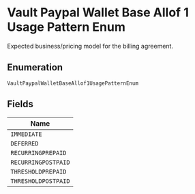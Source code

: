 
# Vault Paypal Wallet Base Allof 1 Usage Pattern Enum

Expected business/pricing model for the billing agreement.

## Enumeration

`VaultPaypalWalletBaseAllof1UsagePatternEnum`

## Fields

| Name |
|  --- |
| `IMMEDIATE` |
| `DEFERRED` |
| `RECURRINGPREPAID` |
| `RECURRINGPOSTPAID` |
| `THRESHOLDPREPAID` |
| `THRESHOLDPOSTPAID` |

